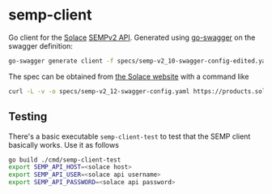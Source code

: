 # semp-client

Go client for the [Solace](https://solace.com/) [SEMPv2 API](https://docs.solace.com/SEMP/Using-SEMP.htm). Generated using [go-swagger](https://goswagger.io) on the swagger definition:

```sh
go-swagger generate client -f specs/semp-v2_10-swagger-config-edited.yaml
```

The spec can be obtained from [the Solace website](https://solace.com/downloads/) with a command like

```sh
curl -L -v -o specs/semp-v2_12-swagger-config.yaml https://products.solace.com/download/PUBSUB_SEMPV2_SCHEMA_YAML
```

## Testing

There's a basic executable `semp-client-test` to test that the SEMP client basically works. Use it as follows

```sh
go build ./cmd/semp-client-test
export SEMP_API_HOST=<solace host>
export SEMP_API_USER=<solace api username>
export SEMP_API_PASSWORD=<solace api password>

```
